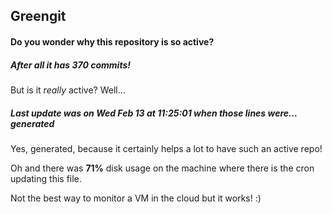 ## Greengit

#### Do you wonder why this repository is so active?

##### After all it has 370 commits!

But is it *really* active? Well...

##### Last update was on Wed Feb 13 at 11:25:01 when those lines were... generated

Yes, generated, because it certainly helps a lot to have such an active repo!

Oh and there was **71%** disk usage on the machine
where there is the cron updating this file.

Not the best way to monitor a VM in the cloud but it works! :)
